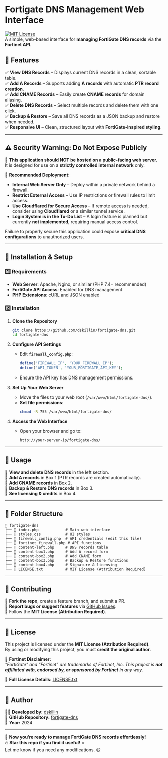 # **Fortigate DNS Management Web Interface**  
[![MIT License](https://img.shields.io/badge/License-MIT-green.svg)](LICENSE.txt)  
A simple, web-based interface for **managing FortiGate DNS records** via the **Fortinet API**.

## **📌 Features**
✅ **View DNS Records** – Displays current DNS records in a clean, sortable table.  
✅ **Add A Records** – Supports adding **A records** with automatic **PTR record creation**.  
✅ **Add CNAME Records** – Easily create **CNAME records** for domain aliasing.  
✅ **Delete DNS Records** – Select multiple records and delete them with one click.  
✅ **Backup & Restore** – Save all DNS records as a JSON backup and restore when needed.  
✅ **Responsive UI** – Clean, structured layout with **FortiGate-inspired styling**.  

---

## **⚠️ Security Warning: Do Not Expose Publicly**
🚨 **This application should NOT be hosted on a public-facing web server.**  
It is designed for use on a **strictly controlled internal network** only.

🔹 **Recommended Deployment:**
- **Internal Web Server Only** – Deploy within a private network behind a firewall.  
- **Restrict External Access** – Use IP restrictions or firewall rules to limit access.  
- **Use Cloudflared for Secure Access** – If remote access is needed, consider using **Cloudflared** or a similar tunnel service.  
- **Login System is in the To-Do List** – A login feature is planned but currently **not implemented**, requiring manual access control.

Failure to properly secure this application could expose **critical DNS configurations** to unauthorized users.

---

## **📌 Installation & Setup**
### **1️⃣ Requirements**
- **Web Server**: Apache, Nginx, or similar (PHP 7.4+ recommended)
- **FortiGate API Access**: Enabled for DNS management
- **PHP Extensions**: cURL and JSON enabled  

### **2️⃣ Installation**
1. **Clone the Repository**
   ```sh
   git clone https://github.com/dskillin/fortigate-dns.git
   cd fortigate-dns
   ```

2. **Configure API Settings**
   - Edit **`firewall_config.php`**:
     ```php
     define('FIREWALL_IP', 'YOUR_FIREWALL_IP');
     define('API_TOKEN', 'YOUR_FORTIGATE_API_KEY');
     ```
   - Ensure the API key has DNS management permissions.

3. **Set Up Your Web Server**
   - Move the files to your web root (`/var/www/html/fortigate-dns/`).
   - **Set file permissions**:
     ```sh
     chmod -R 755 /var/www/html/fortigate-dns/
     ```

4. **Access the Web Interface**
   - Open your browser and go to:
     ```
     http://your-server-ip/fortigate-dns/
     ```

---

## **📌 Usage**
🔹 **View and delete DNS records** in the left section.  
🔹 **Add A records** in Box 1 (PTR records are created automatically).  
🔹 **Add CNAME records** in Box 2.  
🔹 **Backup & Restore DNS records** in Box 3.  
🔹 **See licensing & credits** in Box 4.  

---

## **📌 Folder Structure**
```
📂 fortigate-dns
├── 📄 index.php            # Main web interface
├── 📄 styles.css           # UI styles
├── 📄 firewall_config.php  # API credentials (edit this file)
├── 📄 fortinet_firewall.php # API functions
├── 📄 content-left.php     # DNS records table
├── 📄 content-box1.php     # Add A record form
├── 📄 content-box2.php     # Add CNAME form
├── 📄 content-box3.php     # Backup & Restore functions
├── 📄 content-box4.php     # Signature & licensing
└── 📄 LICENSE.txt          # MIT License (Attribution Required)
```

---

## **📌 Contributing**
🔹 **Fork the repo**, create a feature branch, and submit a PR.  
🔹 **Report bugs or suggest features** via [GitHub Issues](https://github.com/dskillin/fortigate-dns/issues).  
🔹 Follow the **MIT License (Attribution Required)**.  

---

## **📌 License**
This project is licensed under the **MIT License (Attribution Required)**.  
By using or modifying this project, you must **credit the original author**.

🔹 **Fortinet Disclaimer:**  
*"FortiGate" and "Fortinet" are trademarks of Fortinet, Inc. This project is **not affiliated with, endorsed by, or sponsored by Fortinet** in any way.*

📜 **Full License Details**: [LICENSE.txt](LICENSE.txt)

---

## **📌 Author**
👨‍💻 **Developed by:** [dskillin](https://github.com/dskillin)  
🔗 **GitHub Repository:** [fortigate-dns](https://github.com/dskillin/fortigate-dns)  
📅 **Year:** 2024

---

🚀 **Now you’re ready to manage FortiGate DNS records effortlessly!**  
🔥 **Star this repo if you find it useful!** ⭐  
Let me know if you need any modifications. 😃
